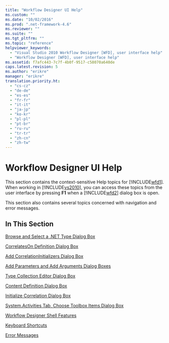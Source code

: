 ```yaml
---
title: "Workflow Designer UI Help"
ms.custom: ""
ms.date: "10/02/2016"
ms.prod: ".net-framework-4.6"
ms.reviewer: ""
ms.suite: ""
ms.tgt_pltfrm: ""
ms.topic: "reference"
helpviewer_keywords: 
  - "Visual Studio 2010 Workflow Designer [WFD], user interface help"
  - "Workflow Designer [WFD], user interface help"
ms.assetid: f7afc443-7c7f-4b0f-9517-c58070a640de
caps.latest.revision: 5
ms.author: "erikre"
manager: "erikre"
translation.priority.ht: 
  - "cs-cz"
  - "de-de"
  - "es-es"
  - "fr-fr"
  - "it-it"
  - "ja-jp"
  - "ko-kr"
  - "pl-pl"
  - "pt-br"
  - "ru-ru"
  - "tr-tr"
  - "zh-cn"
  - "zh-tw"
---
```

# Workflow Designer UI Help
This section contains the context-sensitive Help topics for [!INCLUDE[wfd1](../workflowdesigner/includes/wfd1_md.md)]. When working in [!INCLUDE[vs2010](../codequality/includes/vs2010_md.md)], you can access these topics from the user interface by pressing **F1** when a [!INCLUDE[wfd2](../workflowdesigner/includes/wfd2_md.md)] dialog box is open.  
  
 This section also contains several topics concerned with navigation and error messages.  
  
## In This Section  
 [Browse and Select a .NET Type Dialog Box](../workflowdesigner/browse-and-select-a-.net-type-dialog-box.md)  
  
 [CorrelatesOn Definition Dialog Box](../workflowdesigner/correlateson-definition-dialog-box.md)  
  
 [Add CorrelationInitializers Dialog Box](../workflowdesigner/add-correlationinitializers-dialog-box.md)  
  
 [Add Parameters and Add Arguments Dialog Boxes](../workflowdesigner/add-parameters-and-add-arguments-dialog-boxes.md)  
  
 [Type Collection Editor Dialog Box](../workflowdesigner/type-collection-editor-dialog-box.md)  
  
 [Content Definition Dialog Box](../workflowdesigner/content-definition-dialog-box.md)  
  
 [Initialize Correlation Dialog Box](../workflowdesigner/initialize-correlation-dialog-box.md)  
  
 [System.Activities Tab, Choose Toolbox Items Dialog Box](../workflowdesigner/system.activities-tab--choose-toolbox-items-dialog-box.md)  
  
 [Workflow Designer Shell Features](../workflowdesigner/workflow-designer-shell-features.md)  
  
 [Keyboard Shortcuts](../workflowdesigner/keyboard-shortcuts-in-the-workflow-designer.md)  
  
 [Error Messages](../workflowdesigner/error-messages-in-workflow-designer.md)